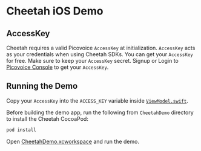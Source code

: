 # Cheetah iOS Demo

## AccessKey

Cheetah requires a valid Picovoice `AccessKey` at initialization. `AccessKey` acts as your credentials when using Cheetah SDKs.
You can get your `AccessKey` for free. Make sure to keep your `AccessKey` secret.
Signup or Login to [Picovoice Console](https://console.picovoice.ai/) to get your `AccessKey`.

## Running the Demo

Copy your `AccessKey` into the `ACCESS_KEY` variable inside [`ViewModel.swift`](./CheetahDemo/CheetahDemo/ViewModel.swift).

Before building the demo app, run the following from `CheetahDemo` directory to install the Cheetah CocoaPod:

```ruby
pod install
```
Open [CheetahDemo.xcworkspace](./CheetahDemo/CheetahDemo.xcworkspace) and run the demo.
